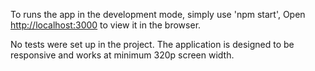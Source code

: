 
To runs the app in the development mode, simply use 'npm start', 
Open [http://localhost:3000](http://localhost:3000) to view it in the browser.

No tests were set up in the project.
The application is designed to be responsive and works at minimum 320p screen width.

